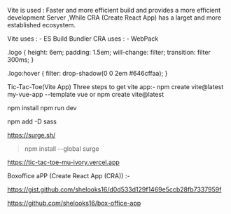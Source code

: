 <!-- https://vitejs.dev/guide/ -->

Vite is used : Faster and more efficient build and provides a more efficient development Server
,While CRA (Create React App) has a larget and more established ecosystem.

Vite uses : - ES Build Bundler
CRA uses : - WebPack

.logo {
height: 6em;
padding: 1.5em;
will-change: filter;
transition: filter 300ms;
}

.logo:hover {
filter: drop-shadow(0 0 2em #646cffaa);
}

<!-- @keyframes logo-spin {
  from {
    transform: rotate(0deg);
  }
  to {
    transform: rotate(360deg);
  }
}

@media (prefers-reduced-motion: no-preference) {
  a:nth-of-type(2) .logo {
    animation: logo-spin infinite 20s linear;
  }
} -->
Tic-Tac-Toe(Vite App)
Three steps to get vite app:-
npm create vite@latest my-vue-app --template vue or npm create vite@latest

npm install
npm run dev

npm add -D sass

https://surge.sh/

> npm install --global surge

https://tic-tac-toe-mu-ivory.vercel.app





Boxoffice aPP (Create React App (CRA))
:- 

https://gist.github.com/shelooks16/d0d533d129f1469e5ccb28fb7337959f

https://github.com/shelooks16/box-office-app




